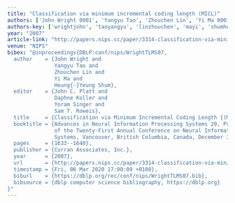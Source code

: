 ```yaml
---
title: "Classification via minimum incremental coding length (MICL)"
authors: ['John Wright 0001', 'Yangyu Tao', 'Zhouchen Lin', 'Yi Ma 0001', 'Heung-Yeung Shum']
authors-key: ['wrightjohn', 'taoyangyu', 'linzhouchen', 'mayi', 'shumheungyeung']
year: "2007"
article-link: "http://papers.nips.cc/paper/3314-classification-via-minimum-incremental-coding-length-micl"
venue: "NIPS"
bibex: "@inproceedings{DBLP:conf/nips/WrightTLMS07,
  author    = {John Wright and
               Yangyu Tao and
               Zhouchen Lin and
               Yi Ma and
               Heung{-}Yeung Shum},
  editor    = {John C. Platt and
               Daphne Koller and
               Yoram Singer and
               Sam T. Roweis},
  title     = {Classification via Minimum Incremental Coding Length {(MICL)}},
  booktitle = {Advances in Neural Information Processing Systems 20, Proceedings
               of the Twenty-First Annual Conference on Neural Information Processing
               Systems, Vancouver, British Columbia, Canada, December 3-6, 2007},
  pages     = {1633--1640},
  publisher = {Curran Associates, Inc.},
  year      = {2007},
  url       = {http://papers.nips.cc/paper/3314-classification-via-minimum-incremental-coding-length-micl},
  timestamp = {Fri, 06 Mar 2020 17:00:09 +0100},
  biburl    = {https://dblp.org/rec/conf/nips/WrightTLMS07.bib},
  bibsource = {dblp computer science bibliography, https://dblp.org}
}"
---
```

